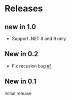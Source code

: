 # Releases

## new in 1.0
 - Support .NET 8 and 9 only.

## New in 0.2
 - Fix recusion bug [#1](https://github.com/mrpmorris/Morris.DataAnnotations.ObjectTreeValidator/issues/1)

## New in 0.1
Initial release